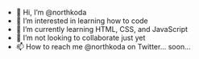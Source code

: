 - 👋 Hi, I’m @northkoda
- 👀 I’m interested in learning how to code
- 🌱 I’m currently learning HTML, CSS, and JavaScript
- 💞️ I’m not looking to collaborate just yet
- 📫 How to reach me @northkoda on Twitter... soon...

<!---
northkoda/northkoda is a ✨ special ✨ repository because its `README.md` (this file) appears on your GitHub profile.
You can click the Preview link to take a look at your changes.
--->
